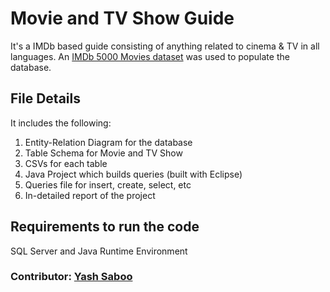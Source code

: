 # Movie and TV Show Guide
It's a IMDb based guide consisting of anything related to cinema & TV in all languages. An [IMDb 5000 Movies dataset](https://data.world/data-society/imdb-5000-movie-dataset) was used to populate the database.

## File Details
It includes the following:
1. Entity-Relation Diagram for the database
2. Table Schema for Movie and TV Show
3. CSVs for each table
4. Java Project which builds queries (built with Eclipse)
5. Queries file for insert, create, select, etc
6. In-detailed report of the project

## Requirements to run the code
SQL Server and Java Runtime Environment

### Contributor: [Yash Saboo](https://github.com/yashsaboo)